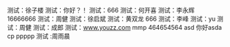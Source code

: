 测试：徐子楼
测试：你好？！
测试：666
测试：何开喜
测试：李永辉
16666666
测试：周健
测试：徐启斌
测试：黄双龙
666
测试：李峰
测试：yu
测试：周健
测试：成郎
测试：www.youzz.com
mmp
464654564
asd
你好asda
cp
ppppp
测试 :周雨晨